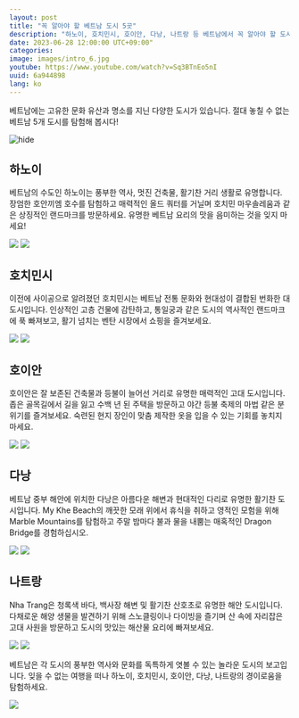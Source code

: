 ```yaml
---
layout: post
title: "꼭 알아야 할 베트남 도시 5곳"
description: "하노이, 호치민시, 호이안, 다낭, 나트랑 등 베트남에서 꼭 알아야 할 도시를 발견해보세요! 풍부한 문화 유산과 멋진 명소가 있는 이 도시들은 비교할 수 없는 여행 경험을 제공합니다. #베트남도시 #하노이 #호치민시 #호이안 #다낭 #나트랑"
date: 2023-06-28 12:00:00 UTC+09:00"
categories: 
image: images/intro_6.jpg
youtube: https://www.youtube.com/watch?v=Sq3BTnEo5nI
uuid: 6a944898
lang: ko
---
```


베트남에는 고유한 문화 유산과 명소를 지닌 다양한 도시가 있습니다. 절대 놓칠 수 없는 베트남 5개 도시를 탐험해 봅시다!

![hide](images/intro_6.jpg)


## 하노이
베트남의 수도인 하노이는 풍부한 역사, 멋진 건축물, 활기찬 거리 생활로 유명합니다. 장엄한 호안끼엠 호수를 탐험하고 매력적인 올드 쿼터를 거닐며 호치민 마우솔레움과 같은 상징적인 랜드마크를 방문하세요. 유명한 베트남 요리의 맛을 음미하는 것을 잊지 마세요!

![](images/main1_1.jpg)
![](images/main1_2.jpg)


## 호치민시
이전에 사이공으로 알려졌던 호치민시는 베트남 전통 ​​문화와 현대성이 결합된 번화한 대도시입니다. 인상적인 고층 건물에 감탄하고, 통일궁과 같은 도시의 역사적인 랜드마크에 푹 빠져보고, 활기 넘치는 벤탄 시장에서 쇼핑을 즐겨보세요.

![](images/main2_1.jpg)
![](images/main2_2.jpg)


## 호이안
호이안은 잘 보존된 건축물과 등불이 늘어선 거리로 유명한 매력적인 고대 도시입니다. 좁은 골목길에서 길을 잃고 수백 년 된 주택을 방문하고 야간 등불 축제의 마법 같은 분위기를 즐겨보세요. 숙련된 현지 장인이 맞춤 제작한 옷을 입을 수 있는 기회를 놓치지 마세요.

![](images/main3_2.jpg)
![](images/main3_4.jpg)


## 다낭
베트남 중부 해안에 위치한 다낭은 아름다운 해변과 현대적인 다리로 유명한 활기찬 도시입니다. My Khe Beach의 깨끗한 모래 위에서 휴식을 취하고 영적인 모험을 위해 Marble Mountains를 탐험하고 주말 밤마다 불과 물을 내뿜는 매혹적인 Dragon Bridge를 경험하십시오.

![](images/main4_1.jpg)
![](images/main4_2.jpg)


## 나트랑
Nha Trang은 청록색 바다, 백사장 해변 및 활기찬 산호초로 유명한 해안 도시입니다. 다채로운 해양 생물을 발견하기 위해 스노클링이나 다이빙을 즐기며 산 속에 자리잡은 고대 사원을 방문하고 도시의 맛있는 해산물 요리에 빠져보세요.

![](images/main5_1.jpg)
![](images/main5_2.jpg)




베트남은 각 도시의 풍부한 역사와 문화를 독특하게 엿볼 수 있는 놀라운 도시의 보고입니다. 잊을 수 없는 여행을 떠나 하노이, 호치민시, 호이안, 다낭, 나트랑의 경이로움을 탐험하세요.

![](images/intro_7.jpg)
